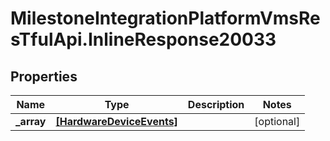 # MilestoneIntegrationPlatformVmsResTfulApi.InlineResponse20033

## Properties
Name | Type | Description | Notes
------------ | ------------- | ------------- | -------------
**_array** | [**[HardwareDeviceEvents]**](HardwareDeviceEvents.md) |  | [optional] 
